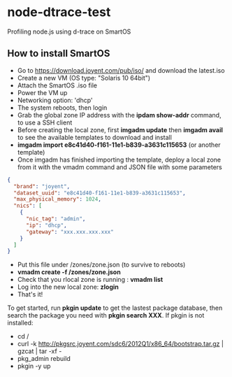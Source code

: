 node-dtrace-test
================

Profiling node.js using d-trace on SmartOS

How to install SmartOS
----------------------
 - Go to https://download.joyent.com/pub/iso/ and download the latest.iso
 - Create a new VM (OS type: "Solaris 10 64bit")
 - Attach the SmartOS .iso file
 - Power the VM up
 - Networking option: 'dhcp'
 - The system reboots, then login
 - Grab the global zone IP address with the **ipdam show-addr** command, to use a SSH client 
 - Before creating the local zone, first **imgadm update** then **imgadm avail** to see the available templates to download and install
 - **imgadm import e8c41d40-f161-11e1-b839-a3631c115653** (or another template)
 - Once imgadm has finished importing the template, deploy a local zone from it with the vmadm command and JSON file with some parameters

```json
{
  "brand": "joyent",
  "dataset_uuid": "e8c41d40-f161-11e1-b839-a3631c115653",
  "max_physical_memory": 1024,
  "nics": [
    {
      "nic_tag": "admin",
      "ip": "dhcp",
      "gateway": "xxx.xxx.xxx.xxx"
    }
  ]
}
```
 - Put this file under /zones/zone.json (to survive to reboots)
 - **vmadm create -f /zones/zone.json**
 - Check that you rlocal zone is running : **vmadm list**
 - Log into the new local zone: **zlogin <UUID>**
 - That's it!

To get started, run **pkgin update** to get the lastest package database, then search the package you need with **pkgin search XXX**.
If pkgin is not installed: 
 - cd /
 - curl -k http://pkgsrc.joyent.com/sdc6/2012Q1/x86_64/bootstrap.tar.gz | gzcat | tar -xf -
 - pkg_admin rebuild
 - pkgin -y up